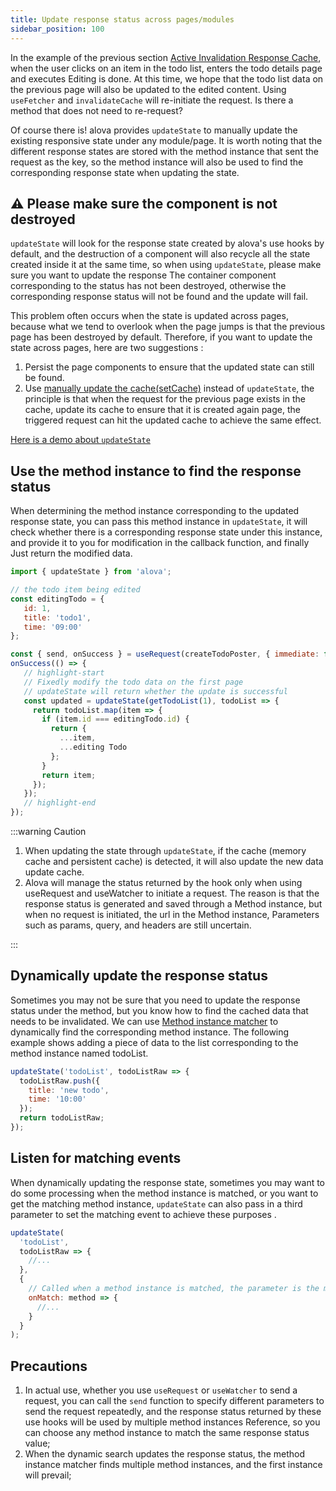 ```yaml
---
title: Update response status across pages/modules
sidebar_position: 100
---
```


In the example of the previous section [Active Invalidation Response Cache](../learning/invalidate-response-cache), when the user clicks on an item in the todo list, enters the todo details page and executes Editing is done. At this time, we hope that the todo list data on the previous page will also be updated to the edited content. Using `useFetcher` and `invalidateCache` will re-initiate the request. Is there a method that does not need to re-request?

Of course there is! alova provides `updateState` to manually update the existing responsive state under any module/page. It is worth noting that the different response states are stored with the method instance that sent the request as the key, so the method instance will also be used to find the corresponding response state when updating the state.

## ⚠️ Please make sure the component is not destroyed

`updateState` will look for the response state created by alova's use hooks by default, and the destruction of a component will also recycle all the state created inside it at the same time, so when using `updateState`, please make sure you want to update the response The container component corresponding to the status has not been destroyed, otherwise the corresponding response status will not be found and the update will fail.

This problem often occurs when the state is updated across pages, because what we tend to overlook when the page jumps is that the previous page has been destroyed by default. Therefore, if you want to update the state across pages, here are two suggestions :

1. Persist the page components to ensure that the updated state can still be found.
2. Use [manually update the cache(setCache)](../learning/cache-set-and-query) instead of `updateState`, the principle is that when the request for the previous page exists in the cache, update its cache to ensure that it is created again page, the triggered request can hit the updated cache to achieve the same effect.

[Here is a demo about `updateState`](../example/update-state)

## Use the method instance to find the response status

When determining the method instance corresponding to the updated response state, you can pass this method instance in `updateState`, it will check whether there is a corresponding response state under this instance, and provide it to you for modification in the callback function, and finally Just return the modified data.

```javascript
import { updateState } from 'alova';

// the todo item being edited
const editingTodo = {
   id: 1,
   title: 'todo1',
   time: '09:00'
};

const { send, onSuccess } = useRequest(createTodoPoster, { immediate: false });
onSuccess(() => {
   // highlight-start
   // Fixedly modify the todo data on the first page
   // updateState will return whether the update is successful
   const updated = updateState(getTodoList(1), todoList => {
     return todoList.map(item => {
       if (item.id === editingTodo.id) {
         return {
           ...item,
           ...editing Todo
         };
       }
       return item;
     });
   });
   // highlight-end
});
```

:::warning Caution

1. When updating the state through `updateState`, if the cache (memory cache and persistent cache) is detected, it will also update the new data update cache.
2. Alova will manage the status returned by the hook only when using useRequest and useWatcher to initiate a request. The reason is that the response status is generated and saved through a Method instance, but when no request is initiated, the url in the Method instance, Parameters such as params, query, and headers are still uncertain.

:::

## Dynamically update the response status

Sometimes you may not be sure that you need to update the response status under the method, but you know how to find the cached data that needs to be invalidated. We can use [Method instance matcher](../next-step/method-instance-matcher) to dynamically find the corresponding method instance. The following example shows adding a piece of data to the list corresponding to the method instance named todoList.

```javascript
updateState('todoList', todoListRaw => {
  todoListRaw.push({
    title: 'new todo',
    time: '10:00'
  });
  return todoListRaw;
});
```

## Listen for matching events

When dynamically updating the response state, sometimes you may want to do some processing when the method instance is matched, or you want to get the matching method instance, `updateState` can also pass in a third parameter to set the matching event to achieve these purposes .

```javascript
updateState(
  'todoList',
  todoListRaw => {
    //...
  },
  {
    // Called when a method instance is matched, the parameter is the matched method instance
    onMatch: method => {
      //...
    }
  }
);
```

## Precautions

1. In actual use, whether you use `useRequest` or `useWatcher` to send a request, you can call the `send` function to specify different parameters to send the request repeatedly, and the response status returned by these use hooks will be used by multiple method instances Reference, so you can choose any method instance to match the same response status value;
2. When the dynamic search updates the response status, the method instance matcher finds multiple method instances, and the first instance will prevail;
